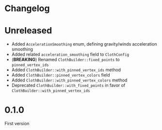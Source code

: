 # Changelog

# Unreleased

* Added `AccelerationSmoothing` enum, defining gravity/winds acceleration smoothing
* Added related `acceleration_smoothing` field to `ClothConfig` 
* (**BREAKING**) Renamed `ClothBuilder::fixed_points` to `pinned_vertex_ids`
* Added `ClothBuilder::with_pinned_vertex_ids` method
* Added `ClothBuilder::pinned_vertex_colors` field
* Added `ClothBuilder::with_pinned_vertex_colors` method
* Deprecated `ClothBuilder::with_fixed_points` in favor of `ClothBuilder::with_pinned_vertex_ids`

# 0.1.0

First version